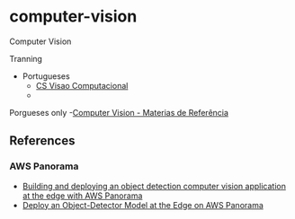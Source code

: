 # computer-vision
Computer Vision 

Tranning 

- Portugueses 
  - [CS Visao Computacional](https://csvisaocomputacional.com.br)
  - 

Porgueses only 
-[Computer Vision - Materias de Referência](https://github.com/andrelcalves/Trilha-de-Estudos-de-Data-Science#computer-vision)

## References
  ### AWS Panorama
  * [Building and deploying an object detection computer vision application at the edge with AWS Panorama](https://aws.amazon.com/blogs/machine-learning/building-and-deploying-an-object-detection-computer-vision-application-at-the-edge-with-aws-panorama/)
  * [Deploy an Object-Detector Model at the Edge on AWS Panorama](https://towardsdatascience.com/deploy-an-object-detector-model-at-the-edge-on-aws-panorama-9b80ea1dd03a)

